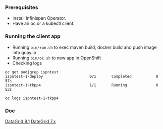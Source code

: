 ### Prerequisites
- Install Infinispan Operator.
- Have an oc or a kubectl client.

### Running the client app
- Running `bin/run.sh` to exec maven build, docker build and push image into quay.io
- Running `bin/oc.sh` to new app in OpenShift 
- Checking logs
```
oc get pod|grep ispntest
ispntest-1-deploy                     0/1       Completed           0          57s
ispntest-1-tkpp4                      1/1       Running             0          53s
```
```
oc logs ispntest-1-tkpp4
```

### Doc
[DataGrid 8.1](https://access.redhat.com/documentation/en-us/red_hat_data_grid/8.1/html-single/)
[DateGrid 7.x](https://access.redhat.com/documentation/en-us/red_hat_data_grid/7.1/html/administration_and_configuration_guide/set_up_and_configure_the_infinispan_query_api)
